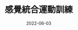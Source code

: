 ---
title: 感覺統合運動訓練
description: 
date: 2022-06-03
image: 
imageAlt:
tags:

layout: layouts/post.njk
permalink: /sensory-integration-accompanied-by-sports-training/
---